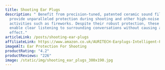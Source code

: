 ```yaml
---
title: Shooting Ear Plugs
description: " Benefit from precision-tuned, patented ceramic sound filters that
  provide unparalleled protection during shooting and other high-noise
  activities such as fireworks. Despite their robust protection, these filters
  enable clear listening to surrounding conversations without causing a muffled
  effect."
articleLink: /posts/shooting-ear-plugs
affiliateLink: https://www.amazon.co.uk/AURITECH-Earplugs-Intelligent-Protection-shooting/dp/B06XHK1LVX?maas=maas_adg_F54FC9572F114A1B9F5EB90C2E8D607C_afap_abs&ref_=aa_maas&tag=maas
imageAlt: Ear Protection For Shooting
productRating: "4.2"
productReviews: "226"
image: /static/img/shooting_ear_plugs_300x190.jpg
---
```

